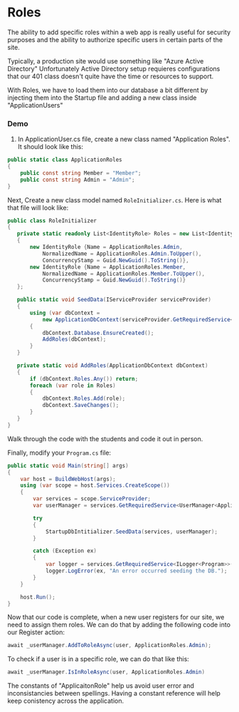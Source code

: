 # Roles

The ability to add specific roles within a web app is really useful for security purposes and
the ability to authorize specific users in certain parts of the site. 

Typically, a production site would use something like "Azure Active Directory" 
Unfortunately Active Directory setup requieres configurations that our 401 class doesn't quite
have the time or resources to support. 

With Roles, we have to load them into our database a bit different by injecting them into the
Startup file and adding a new class inside "ApplicationUsers"

### Demo

1. In ApplicationUser.cs file, create a new class named "Application Roles". It should
look like this:

```csharp
public static class ApplicationRoles
{
	public const string Member = "Member";
	public const string Admin = "Admin";
}
```

Next, Create a new class model named `RoleInitializer.cs`. Here is what that file will look like:

 ```csharp
public class RoleInitializer
{
    private static readonly List<IdentityRole> Roles = new List<IdentityRole>()
    {
        new IdentityRole {Name = ApplicationRoles.Admin,
            NormalizedName = ApplicationRoles.Admin.ToUpper(),
            ConcurrencyStamp = Guid.NewGuid().ToString()},
        new IdentityRole {Name = ApplicationRoles.Member,
            NormalizedName = ApplicationRoles.Member.ToUpper(),
            ConcurrencyStamp = Guid.NewGuid().ToString()}
    };

    public static void SeedData(IServiceProvider serviceProvider)
    {
        using (var dbContext =
            new ApplicationDbContext(serviceProvider.GetRequiredService<DbContextOptions<ApplicationDbContext>>()))
        {
            dbContext.Database.EnsureCreated();
            AddRoles(dbContext);
        }
    }

    private static void AddRoles(ApplicationDbContext dbContext)
    {
        if (dbContext.Roles.Any()) return;
        foreach (var role in Roles)
        {
            dbContext.Roles.Add(role);
            dbContext.SaveChanges();
        }
    }
}
```

Walk through the code with the students and code it out in person. 

Finally, modify your `Program.cs` file:

```csharp
public static void Main(string[] args)
{
	var host = BuildWebHost(args);
	using (var scope = host.Services.CreateScope())
	{
		var services = scope.ServiceProvider;
		var userManager = services.GetRequiredService<UserManager<ApplicationUser>>();

		try
		{
			StartupDbIntitializer.SeedData(services, userManager);
		}

		catch (Exception ex)
		{
			var logger = services.GetRequiredService<ILogger<Program>>();
			logger.LogError(ex, "An error occurred seeding the DB.");
		}
	}

	host.Run();
}
```

Now that our code is complete, when a new user registers for our site, we need to assign them roles.
We can do that by adding the following code into our Register action:


```csharp
await _userManager.AddToRoleAsync(user, ApplicationRoles.Admin);
```

To check if a user is in a specific role, we can do that like this:

```csharp
await _userManager.IsInRoleAsync(user, ApplicationRoles.Admin)
```

The constants of "ApplicaitonRole" help us avoid user error and inconsistancies between spellings.
Having a constant reference will help keep conistency across the application.